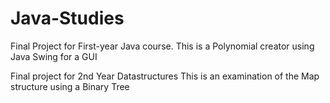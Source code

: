 # Java-Studies
Final Project for First-year Java course.
This is a Polynomial creator using Java Swing for a GUI

Final project for 2nd Year Datastructures
This is an examination of the Map structure using a Binary Tree
